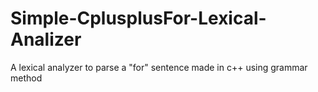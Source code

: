 # Simple-CplusplusFor-Lexical-Analizer
A lexical analyzer to parse a "for" sentence made in c++ using grammar method
